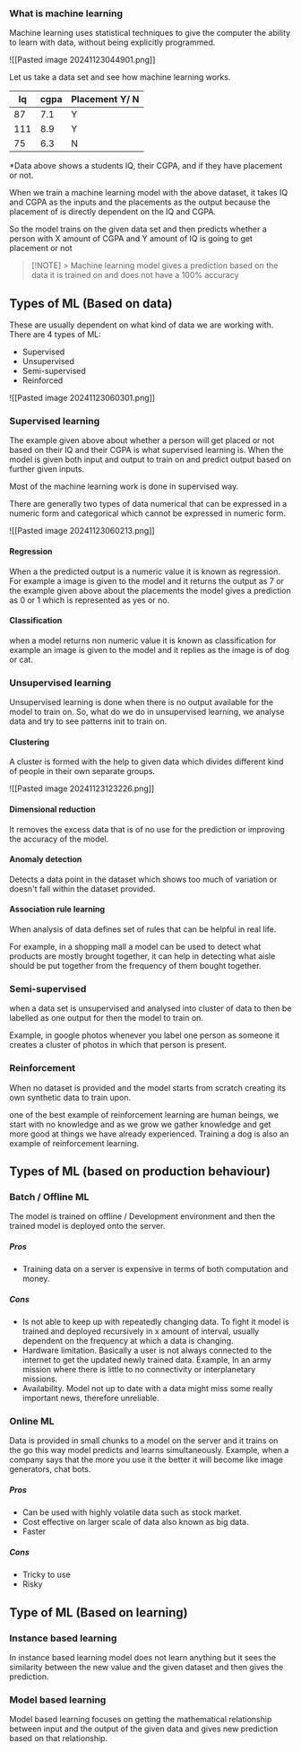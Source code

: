 ### What is machine learning

Machine learning uses statistical techniques to give the computer the ability to learn with data, without being explicitly programmed.

![[Pasted image 20241123044901.png]]

Let us take a data set and see how machine learning works.

| Iq  | cgpa | Placement Y/ N |
| --- | ---- | -------------- |
| 87  | 7.1  | Y              |
| 111 | 8.9  | Y              |
| 75  | 6.3  | N              |

*Data above shows a students IQ, their CGPA, and if they have placement or not.

When we train a machine learning model with the above dataset, it takes IQ and CGPA as the inputs and the placements as the output because the placement of is directly dependent on the IQ and CGPA.

So the model trains on the given data set and then predicts whether a person with X amount of CGPA and Y amount of IQ is going to get placement or not 

> [!NOTE] > Machine learning model gives a prediction based on the data it is trained on and does not have a 100% accuracy

## Types of ML (Based on data)

These are usually dependent on what kind of data we are working with. There are 4 types of ML:

- Supervised
- Unsupervised
- Semi-supervised
- Reinforced

![[Pasted image 20241123060301.png]]

### Supervised learning 

The example given above about whether a person will get placed or not based on their IQ and their CGPA is what supervised learning is. When the model is given both input and output to train on and predict output based on further given inputs.

Most of the machine learning work is done in supervised way.

There are generally two types of data numerical that can be expressed in a numeric form and categorical which cannot be expressed in numeric form.

![[Pasted image 20241123060213.png]]

#### Regression

 When a the predicted output is a numeric value it is known as regression. For example a image is given to the model and it returns the output as 7 or the example given above about the placements the model gives a prediction as 0 or 1 which is represented as yes or no.

#### Classification 

when a model returns non numeric value it is known as classification for example an image is given to the model and it replies as the image is of dog or cat.

### Unsupervised learning 

Unsupervised learning is done when there is no output available for the model to train on. So, what do we do in unsupervised learning, we analyse data and try to see patterns init to train on.

#### Clustering

A cluster is formed with the help to given data which divides different kind of people in their own separate groups.

![[Pasted image 20241123123226.png]]

#### Dimensional reduction 

It removes the excess data that is of no use for the prediction or improving the accuracy of the model.

#### Anomaly detection

Detects a data point in the dataset which shows too much of variation or doesn't fall within the dataset provided.

#### Association rule learning

When analysis of data defines set of rules that can be helpful in real life. 

For example, in a shopping mall a model can be used to detect what products are mostly brought together, it can help in detecting what aisle should be put together from the frequency of them bought together.

### Semi-supervised 

when a data set is unsupervised and analysed into cluster of data to then be labelled as one output for then the model to train on. 

Example, in google photos whenever you label one person as someone it creates a cluster of photos in which that person is present.

### Reinforcement 

When no dataset is provided and the model starts from scratch creating its own synthetic data to train upon. 

one of the best example of reinforcement learning are human beings, we start with no knowledge and as we grow we gather knowledge and get more good at things we have already experienced. Training a dog is also an example of reinforcement learning.

## Types of ML (based on production behaviour)
### Batch / Offline ML

The model is trained on offline / Development environment and then the trained model is deployed onto the server.

##### Pros 
- Training data on a server is expensive in terms of both computation and money.
##### Cons
- Is not able to keep up with repeatedly changing data. To fight it model is trained and deployed recursively in x amount of interval, usually dependent on the frequency at which a data is changing.
- Hardware limitation. Basically a user is not always connected to the internet to get the updated newly trained data. Example, In an army mission where there is little to no connectivity or interplanetary missions.
- Availability. Model not up to date with a data might miss some really important news, therefore unreliable. 
### Online ML

Data is provided in small chunks to a model on the server and it trains on the go this way model predicts and learns simultaneously. Example, when a company says that the more you use it the better it will become like image generators, chat bots.

##### Pros
- Can be used with highly volatile data such as stock market.
- Cost effective on larger scale of data also known as big data.
- Faster 
##### Cons 
- Tricky to use 
- Risky 
## Type of ML (Based on learning)

### Instance based learning 

In instance based learning model does not learn anything but it sees the similarity between the new value and the given dataset and then gives the prediction.

### Model based learning 

Model based learning focuses on getting the mathematical relationship between input and the output of the given data and gives new prediction based on that relationship.